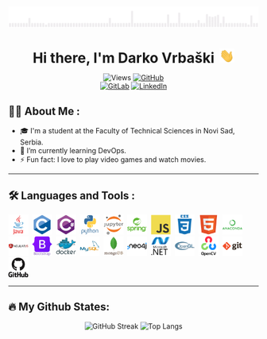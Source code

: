 ![](images/bars.gif)

<div align="center">

  <h1 style="text-align: center; margin-bottom: 5px;">Hi there, I'm Darko Vrbaški<img src="images/hi.gif" alt="Hi" style="width: 30px;margin-left: 10px;"></h1>
  
  ![Views](https://komarev.com/ghpvc/?username=darkovrbaski&style=flat-square)
  [![GitHub](https://img.shields.io/badge/GitHub-100000?style=flat-square&logo=github)](https://github.com/darkovrbaski)  
  [![GitLab](https://img.shields.io/badge/GitLab-330F63?style=flat-square&logo=gitlab)](https://gitlab.com/darkovrbaski)
  [![LinkedIn](https://img.shields.io/badge/LinkedIn-0077B5?style=flat-square&logo=linkedin&logoColor=white)](https://linkedin.com/in/darko-vrbaški-b45a00242)

</div>

## 👨‍💻 About Me :

- 🎓 I'm a student at the Faculty of Technical Sciences in Novi Sad, Serbia.
- 🌱 I’m currently learning DevOps.
- ⚡ Fun fact: I love to play video games and watch movies.

---

## 🛠️ Languages and Tools :

<div>
    <img src="https://github.com/devicons/devicon/blob/master/icons/java/java-original-wordmark.svg" title="Java" alt="Java" width="40" height="40"/>&nbsp;
    <img src="https://github.com/devicons/devicon/blob/master/icons/c/c-original.svg" title="C" alt="C" width="40" height="40"/>&nbsp;
    <img src="https://github.com/devicons/devicon/blob/master/icons/csharp/csharp-original.svg" title="C#" alt="C#" width="40" height="40"/>&nbsp;
    <img src="https://github.com/devicons/devicon/blob/master/icons/python/python-original-wordmark.svg" title="Python" alt="Python" width="40" height="40"/>&nbsp;
    <img src="https://github.com/devicons/devicon/blob/master/icons/jupyter/jupyter-original-wordmark.svg" title="Jupyter" alt="Jupyter" width="40" height="40"/>&nbsp;
    <img src="https://github.com/devicons/devicon/blob/master/icons/spring/spring-original-wordmark.svg" title="Spring" alt="Spring" width="40" height="40"/>&nbsp;
    <img src="https://github.com/devicons/devicon/blob/master/icons/javascript/javascript-original.svg" title="JavaScript" alt="JavaScript" width="40" height="40"/>&nbsp;
    <img src="https://github.com/devicons/devicon/blob/master/icons/css3/css3-plain-wordmark.svg"  title="CSS3" alt="CSS" width="40" height="40"/>&nbsp;
    <img src="https://github.com/devicons/devicon/blob/master/icons/html5/html5-original.svg" title="HTML5" alt="HTML" width="40" height="40"/>&nbsp;
    <img src="https://github.com/devicons/devicon/blob/master/icons/anaconda/anaconda-original-wordmark.svg" title="Anaconda" alt="Anaconda" width="40" height="40"/>&nbsp;
    <img src="https://github.com/devicons/devicon/blob/master/icons/angularjs/angularjs-original-wordmark.svg" title="Angular" alt="Angular" width="40" height="40"/>&nbsp;
    <img src="https://github.com/devicons/devicon/blob/master/icons/bootstrap/bootstrap-original-wordmark.svg" title="Bootstrap" alt="Bootstrap" width="40" height="40" >&nbsp;
    <img src="https://github.com/devicons/devicon/blob/master/icons/docker/docker-original-wordmark.svg" title="Docker" alt="Docker" width="40" height="40"/>&nbsp;
    <img src="https://github.com/devicons/devicon/blob/master/icons/mysql/mysql-original-wordmark.svg" title="MySQL"  alt="MySQL" width="40" height="40"/>&nbsp;
    <img src="https://github.com/devicons/devicon/blob/master/icons/mongodb/mongodb-original-wordmark.svg" title="MongoDB"  alt="MongoDB" width="40" height="40"/>&nbsp;
    <img src="https://github.com/devicons/devicon/blob/master/icons/neo4j/neo4j-original-wordmark.svg" title="Neo4j"  alt="Neo4j" width="40" height="40"/>&nbsp;
    <img src="https://github.com/devicons/devicon/blob/master/icons/dot-net/dot-net-original-wordmark.svg" title=".NET"  alt=".NET" width="40" height="40"/>&nbsp;
    <img src="https://github.com/devicons/devicon/blob/master/icons/opengl/opengl-original.svg" title="OpenGL" alt="OpenGL" width="40" height="40"/>&nbsp;
    <img src="https://github.com/devicons/devicon/blob/master/icons/opencv/opencv-original-wordmark.svg" title="OpenCV" alt="OpenCV" width="40" height="40"/>&nbsp;
    <img src="https://github.com/devicons/devicon/blob/master/icons/git/git-original-wordmark.svg" title="Git" **alt="Git" width="40" height="40"/>
    <img src="https://github.com/devicons/devicon/blob/master/icons/github/github-original-wordmark.svg" title="GitHub" alt="GitHub" width="40" height="40"/>
</div>

---

## 🔥 My Github States:

<p align="center"> 
  <img height=170 src="https://github-readme-stats.vercel.app/api?username=darkovrbaski&&include_all_commits=true&count_private=true&show_icons=true&hide=issues" alt="GitHub Streak"> 
  <img height=170 src="https://github-readme-stats.vercel.app/api/top-langs/?username=darkovrbaski&exclude_repo=darkovrbaski.github.io&layout=compact" alt="Top Langs">
</p>
